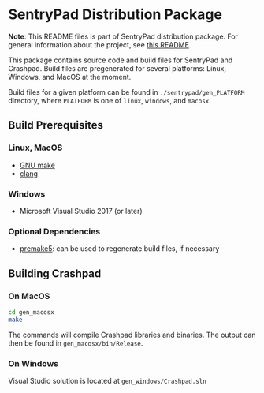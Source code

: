 # SentryPad Distribution Package

**Note**: This README files is part of SentryPad distribution package. For general information about the project, see [this README](https://github.com/getsentry/sentrypad/blob/master/README.md).

This package contains source code and build files for SentryPad and Crashpad. Build files are pregenerated for several platforms: Linux, Windows, and MacOS at the moment.

Build files for a given platform can be found in `./sentrypad/gen_PLATFORM` directory, where `PLATFORM` is one of `linux`, `windows`, and `macosx`.

## Build Prerequisites

### Linux, MacOS

* [GNU make](https://www.gnu.org/software/make/)
* [clang](https://clang.llvm.org/)

### Windows

* Microsoft Visual Studio 2017 (or later)

### Optional Dependencies

* [premake5](https://premake.github.io/download.html#v5): can be used to regenerate build files, if necessary

## Building Crashpad

### On MacOS

```sh
cd gen_macosx
make
```

The commands will compile Crashpad libraries and binaries. The output can then be found in `gen_macosx/bin/Release`.

### On Windows

Visual Studio solution is located at `gen_windows/Crashpad.sln`
